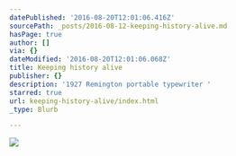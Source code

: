 ```yaml
---
datePublished: '2016-08-20T12:01:06.416Z'
sourcePath: _posts/2016-08-12-keeping-history-alive.md
hasPage: true
author: []
via: {}
dateModified: '2016-08-20T12:01:06.068Z'
title: Keeping history alive
publisher: {}
description: '1927 Remington portable typewriter '
starred: true
url: keeping-history-alive/index.html
_type: Blurb

---
```

![](https://imgflo.herokuapp.com/graph/vahj1ThiexotieMo/eb11627ae7e0854181a37d6f9cf17ede/croprotate.jpg?cropheight=2592&cropwidth=1937&degrees=-90&input=https%3A%2F%2Fthe-grid-user-content.s3-us-west-2.amazonaws.com%2F9143aa18-c82e-49cd-a5fc-92c050862de3.jpg&x=0&y=0)